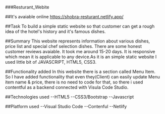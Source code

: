 ###Resturant_Webite

##It's avaiable online 
https://shobra-resturant.netlify.app/


##Task
To build a simple static website so that customer can get a rough idea of the hotel's history and it's famous dishes.


##Summary
This website represents information about various dishes, price list and special chef selection dishes. There are some honest customer reviews avaiable. It took me around 15-20 days. It is responsive which mean it is applicable to any device.As it is an simple static website I used little bit of JAVASCRIPT, HTML5, CSS3.


##Functionality added
In this website there is a section called Menu Item. So I have added functionality that even they(Client) can easily update Menu item name & price, there is no need to code for that, so there i used contentful as a backend connected with Visula Code Studio.


##Technologies used
--HTML5
--CSS3/Bootstrap
--Javascript


##Platform used
--Visual Studio Code
--Contenful
--Netlify
